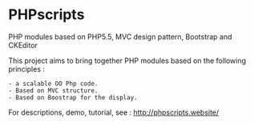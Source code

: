 # PHPscripts
PHP modules based on PHP5.5, MVC design pattern, Bootstrap and CKEditor

This project aims to bring together PHP modules based on the following principles :

    - a scalable OO Php code.
    - Based on MVC structure.
    - Based on Boostrap for the display.

For descriptions, demo, tutorial, see :
http://phpscripts.website/	
